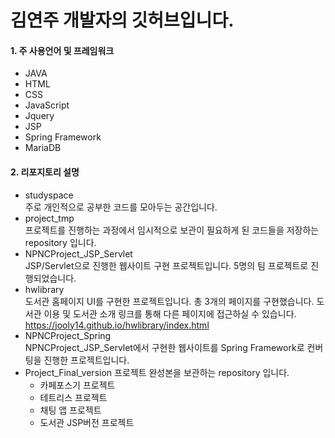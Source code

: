 김연주 개발자의 깃허브입니다.
=====
#### 1. 주 사용언어 및 프레임워크
+ JAVA
+ HTML
+ CSS
+ JavaScript
+ Jquery
+ JSP
+ Spring Framework
+ MariaDB

#### 2. 리포지토리 설명
- studyspace  
주로 개인적으로 공부한 코드를 모아두는 공간입니다.
- project_tmp  
프로젝트를 진행하는 과정에서 임시적으로 보관이 필요하게 된 코드들을 저장하는 repository 입니다.
- NPNCProject_JSP_Servlet  
JSP/Servlet으로 진행한 웹사이트 구현 프로젝트입니다. 5명의 팀 프로젝트로 진행되었습니다.
- hwlibrary  
도서관 홈페이지 UI를 구현한 프로젝트입니다. 총 3개의 페이지를 구현했습니다. 도서관 이용 및 도서관 소개 링크를 통해 다른 페이지에 접근하실 수 있습니다. 
https://jooly14.github.io/hwlibrary/index.html
- NPNCProject_Spring  
NPNCProject_JSP_Servlet에서 구현한 웹사이트를 Spring Framework로 컨버팅을 진행한 프로젝트입니다.
- Project_Final_version
프로젝트 완성본을 보관하는 repository 입니다.  
    - 카페포스기 프로젝트
    - 테트리스 프로젝트
    - 채팅 앱 프로젝트
    - 도서관 JSP버전 프로젝트
